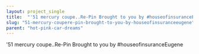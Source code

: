 ```yaml
---
layout: project_single
title:  "'51 mercury coupe..Re-Pin Brought to you by #houseofinsuranceEugene"
slug: "51-mercury-coupere-pin-brought-to-you-by-houseofinsuranceeugene"
parent: "hot-pink-car-dreams"
---
```

'51 mercury coupe..Re-Pin Brought to you by #houseofinsuranceEugene